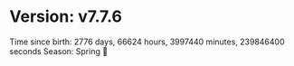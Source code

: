# Version: v7.7.6
Time since birth: 2776 days, 66624 hours, 3997440 minutes, 239846400 seconds
Season: Spring 🌸
